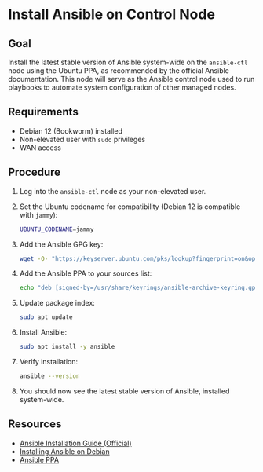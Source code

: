 # Install Ansible on Control Node

## Goal

Install the latest stable version of Ansible system-wide on the `ansible-ctl` node using the Ubuntu PPA, as recommended
by the official Ansible documentation. This node will serve as the Ansible control node used to run playbooks to
automate system configuration of other managed nodes.

## Requirements

- Debian 12 (Bookworm) installed
- Non-elevated user with `sudo` privileges
- WAN access

## Procedure

1. Log into the `ansible-ctl` node as your non-elevated user.

2. Set the Ubuntu codename for compatibility (Debian 12 is compatible with `jammy`):

    ```bash
    UBUNTU_CODENAME=jammy
    ```

3. Add the Ansible GPG key:

    ```bash
    wget -O- "https://keyserver.ubuntu.com/pks/lookup?fingerprint=on&op=get&search=0x6125E2A8C77F2818FB7BD15B93C4A3FD7BB9C367" | sudo gpg --dearmour -o /usr/share/keyrings/ansible-archive-keyring.gpg
    ```

4. Add the Ansible PPA to your sources list:

    ```bash
    echo "deb [signed-by=/usr/share/keyrings/ansible-archive-keyring.gpg] http://ppa.launchpad.net/ansible/ansible/ubuntu $UBUNTU_CODENAME main" | sudo tee /etc/apt/sources.list.d/ansible.list
    ```

5. Update package index:

    ```bash
    sudo apt update
    ```

6. Install Ansible:

    ```bash
    sudo apt install -y ansible
    ```

7. Verify installation:

    ```bash
    ansible --version
    ```

8. You should now see the latest stable version of Ansible, installed system-wide.


## Resources

- [Ansible Installation Guide (Official)](https://docs.ansible.com/ansible/latest/installation_guide/index.html)
- [Installing Ansible on Debian](https://docs.ansible.com/ansible/latest/installation_guide/installation_distros.html#installing-ansible-on-debian)
- [Ansible PPA](https://launchpad.net/~ansible/+archive/ubuntu/ansible)
